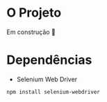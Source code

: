 # O Projeto

Em construção 🔧

# Dependências

* Selenium Web Driver

`npm install selenium-webdriver`
